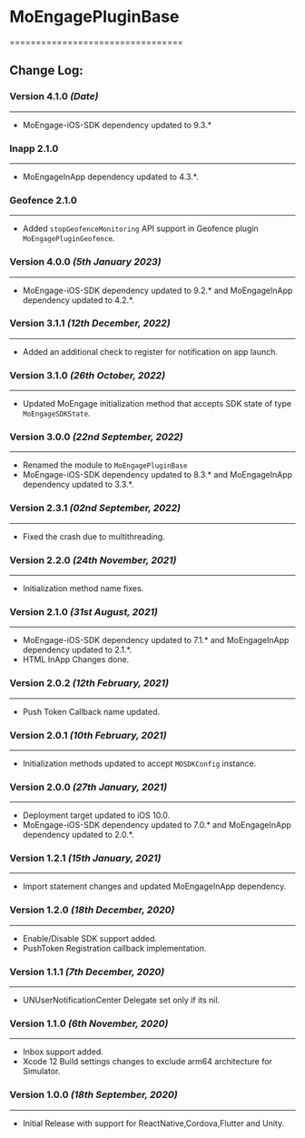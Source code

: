 # MoEngagePluginBase
=================================

## Change Log:
### Version 4.1.0 *(Date)*
-------------------------------------------
* MoEngage-iOS-SDK dependency updated to 9.3.*

### Inapp 2.1.0
-------------------------------------------
* MoEngageInApp dependency updated to 4.3.*.

### Geofence 2.1.0
-------------------------------------------
* Added `stopGeofenceMonitoring` API support in Geofence plugin `MoEngagePluginGeofence`.

### Version 4.0.0   *(5th January 2023)*
-------------------------------------------
* MoEngage-iOS-SDK dependency updated to 9.2.* and MoEngageInApp dependency updated to 4.2.*.

### Version 3.1.1  *(12th December, 2022)*
-------------------------------------------
* Added an additional check to register for notification on app launch.

### Version 3.1.0  *(26th October, 2022)*
-------------------------------------------
* Updated MoEngage initialization method that accepts SDK state of type `MoEngageSDKState`.

### Version 3.0.0  *(22nd September, 2022)*
-------------------------------------------
* Renamed the module to `MoEngagePluginBase`
* MoEngage-iOS-SDK dependency updated to 8.3.* and MoEngageInApp dependency updated to 3.3.*.

### Version 2.3.1  *(02nd September, 2022)*
-------------------------------------------
* Fixed the crash due to multithreading.

### Version 2.2.0  *(24th November, 2021)*
-------------------------------------------
* Initialization method name fixes.

### Version 2.1.0  *(31st August, 2021)*
-------------------------------------------
* MoEngage-iOS-SDK dependency updated to 7.1.* and MoEngageInApp dependency updated to 2.1.*.
* HTML InApp Changes done.

### Version 2.0.2  *(12th February, 2021)*
-------------------------------------------
* Push Token Callback name updated.

### Version 2.0.1  *(10th February, 2021)*
-------------------------------------------
* Initialization methods updated to accept `MOSDKConfig` instance.

### Version 2.0.0  *(27th January, 2021)*
-------------------------------------------
* Deployment target updated to iOS 10.0.
* MoEngage-iOS-SDK dependency updated to 7.0.* and MoEngageInApp dependency updated to 2.0.*.

### Version 1.2.1  *(15th January, 2021)*
-------------------------------------------
* Import statement changes and updated MoEngageInApp dependency.

### Version 1.2.0  *(18th December, 2020)*
-------------------------------------------
* Enable/Disable SDK support added.
* PushToken Registration callback implementation.

### Version 1.1.1  *(7th December, 2020)*
-------------------------------------------
* UNUserNotificationCenter Delegate set only if its nil.

### Version 1.1.0  *(6th November, 2020)*
-------------------------------------------
* Inbox support added.
* Xcode 12 Build settings changes to exclude arm64 architecture for Simulator.

### Version 1.0.0  *(18th September, 2020)*
-------------------------------------------
* Initial Release with support for ReactNative,Cordova,Flutter and Unity.
